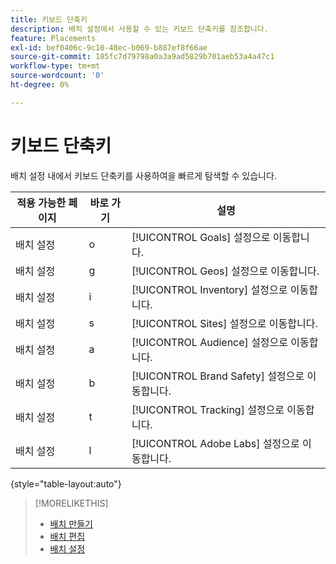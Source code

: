 ```yaml
---
title: 키보드 단축키
description: 배치 설정에서 사용할 수 있는 키보드 단축키를 참조합니다.
feature: Placements
exl-id: bef0406c-9c10-48ec-b069-b887ef8f66ae
source-git-commit: 185fc7d79798a0a3a9ad5829b701aeb53a4a47c1
workflow-type: tm+mt
source-wordcount: '0'
ht-degree: 0%

---
```


# 키보드 단축키

배치 설정 내에서 키보드 단축키를 사용하여<!-- and to create ads and placements -->을 빠르게 탐색할 수 있습니다.

| 적용 가능한 페이지 | 바로 가기 | 설명 |
| ---------------| ----------- | ---------------------- |
| 배치 설정 | o | [!UICONTROL Goals] 설정으로 이동합니다. |
| 배치 설정 | g | [!UICONTROL Geos] 설정으로 이동합니다. |
| 배치 설정 | i | [!UICONTROL Inventory] 설정으로 이동합니다. |
| 배치 설정 | s | [!UICONTROL Sites] 설정으로 이동합니다. |
| 배치 설정 | a | [!UICONTROL Audience] 설정으로 이동합니다. |
| 배치 설정 | b | [!UICONTROL Brand Safety] 설정으로 이동합니다. |
| 배치 설정 | t | [!UICONTROL Tracking] 설정으로 이동합니다. |
| 배치 설정 | l | [!UICONTROL Adobe Labs] 설정으로 이동합니다. |

{style=&quot;table-layout:auto&quot;}

<!-- | Legacy placement settings | npv | Lets you create a new video placement | -->
<!-- | Legacy placement settings | npd | Lets you create a new display placement | -->
<!-- | Legacy placement settings | nav | Lets you create a new video ad | -->
<!-- | Legacy placement settings | nad | Lets you create a new display ad| -->

>[!MORELIKETHIS]
>
>* [배치 만들기](/help/dsp/campaign-management/placements/placement-create.md)
>* [배치 편집](/help/dsp/campaign-management/placements/placement-edit.md)
>* [배치 설정](/help/dsp/campaign-management/placements/placement-settings.md)

